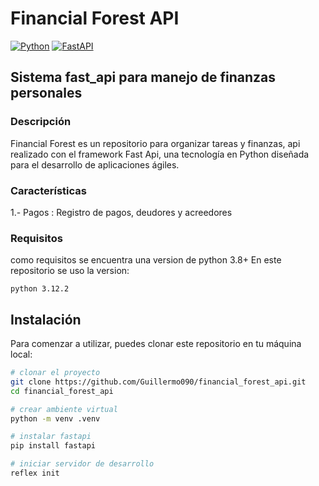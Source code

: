 # Financial Forest API


[![Python](https://img.shields.io/badge/python-3.12.2-3776AB.svg)](https://www.python.org/downloads/release/python-3122/)
[![FastAPI](https://img.shields.io/badge/FastApi-0.111.0-009485.svg)](https://reflex.dev/)

## Sistema fast_api para manejo de finanzas personales


### Descripción
Financial Forest es un repositorio para organizar tareas y finanzas, api realizado con el framework Fast Api, una tecnología en Python diseñada para el desarrollo de aplicaciones ágiles. 

### Características
1.- Pagos : Registro de pagos, deudores y acreedores

### Requisitos
como requisitos se encuentra una version de python 3.8+
En este repositorio se uso la version:
```
python 3.12.2
```


## Instalación
Para comenzar a utilizar, puedes clonar este repositorio en tu máquina local:

```bash
# clonar el proyecto
git clone https://github.com/Guillermo090/financial_forest_api.git
cd financial_forest_api

# crear ambiente virtual
python -m venv .venv

# instalar fastapi
pip install fastapi

# iniciar servidor de desarrollo
reflex init
```
